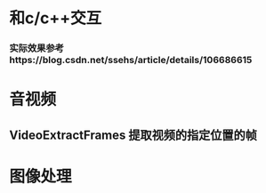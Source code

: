 # 和c/c++交互
### 实际效果参考https://blog.csdn.net/ssehs/article/details/106686615
# 音视频
## VideoExtractFrames 提取视频的指定位置的帧
# 图像处理

